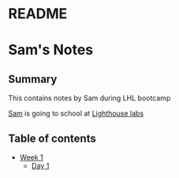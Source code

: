 # README
# Sam's Notes
## Summary
This contains notes by Sam during LHL bootcamp

[Sam](https://github.com/samnarduzzi) is going to school at [Lighthouse labs](https://www.lighthouselabs.ca/)

## Table of contents
* [Week 1](/Week_1)
  * [Day 1](/Week_1/Day_1)
